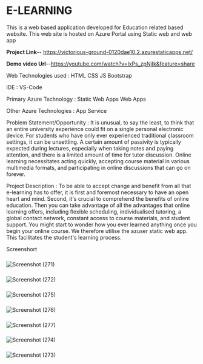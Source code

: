 # E-LEARNING
This is a web based application developed for Education related based website.
This web site is hosted on Azure Portal using Static web and web app

**Project Link**-- https://victorious-ground-0120dae10.2.azurestaticapps.net/

**Demo video Url**--https://youtube.com/watch?v=lxPs_zpNjIk&feature=share

Web Technologies used : 
      HTML
      CSS
      JS
      Bootstrap

IDE : VS-Code

Primary Azure Technology :
       Static Web Apps
       Web Apps
       
Other Azure Technologies : App Service

Problem Statement/Opportunity :
    It is unusual, to say the least, to think that an entire university experience could fit on a single personal electronic device. For students who have only ever experienced traditional classroom settings, it can be unsettling. A certain amount of passivity is typically expected during lectures, especially when taking notes and paying attention, and there is a limited amount of time for tutor discussion. Online learning necessitates acting quickly, accepting course material in various multimedia formats, and participating in online discussions that can go on forever.
    
Project Description :
    To be able to accept change and benefit from all that e-learning has to offer, it is first and foremost necessary to have an open heart and mind. Second, it's crucial to comprehend the benefits of online education. Then you can take advantage of all the advantages that online learning offers, including flexible scheduling, individualised tutoring, a global contact network, constant access to course materials, and student support. You might start to wonder how you ever learned anything once you begin your online course. We therefore utilise the azuser static web app. This facilitates the student's learning process.


Screenshort
###
![Screenshot (271)](https://user-images.githubusercontent.com/109328049/198059132-6c1ff2a2-2722-4360-9962-76a38414cd61.png)

### 
![Screenshot (272)](https://user-images.githubusercontent.com/109328049/198059575-a3310ff6-1ed3-400e-85e5-0fffad49f172.png)

### 
![Screenshot (275)](https://user-images.githubusercontent.com/109328049/198060769-5f3cd089-63db-4b81-ac99-d85b81baa77b.png)

###
![Screenshot (276)](https://user-images.githubusercontent.com/109328049/198061054-2dce3a6c-5e28-4c0b-8865-16758996ec9e.png)

### 
![Screenshot (277)](https://user-images.githubusercontent.com/109328049/198061227-e4e5b812-1673-45b2-95f2-64e8eb4583b8.png)

###
![Screenshot (274)](https://user-images.githubusercontent.com/109328049/198060489-88c83636-eb0c-4c31-9d8b-b8e86115113d.png)

###
![Screenshot (273)](https://user-images.githubusercontent.com/109328049/198059875-f6f91008-33c5-46e0-9efb-aef5d3374aa3.png)



